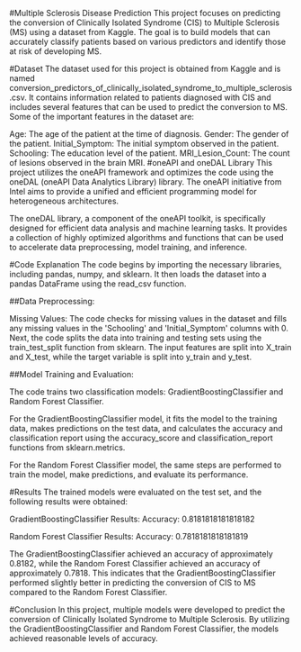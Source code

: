 #Multiple Sclerosis Disease Prediction
This project focuses on predicting the conversion of Clinically Isolated Syndrome (CIS) to Multiple Sclerosis (MS) using a dataset from Kaggle. The goal is to build models that can accurately classify patients based on various predictors and identify those at risk of developing MS.

#Dataset
The dataset used for this project is obtained from Kaggle and is named conversion_predictors_of_clinically_isolated_syndrome_to_multiple_sclerosis.csv. It contains information related to patients diagnosed with CIS and includes several features that can be used to predict the conversion to MS. Some of the important features in the dataset are:

Age: The age of the patient at the time of diagnosis.
Gender: The gender of the patient.
Initial_Symptom: The initial symptom observed in the patient.
Schooling: The education level of the patient.
MRI_Lesion_Count: The count of lesions observed in the brain MRI.
#oneAPI and oneDAL Library
This project utilizes the oneAPI framework and optimizes the code using the oneDAL (oneAPI Data Analytics Library) library. The oneAPI initiative from Intel aims to provide a unified and efficient programming model for heterogeneous architectures.

The oneDAL library, a component of the oneAPI toolkit, is specifically designed for efficient data analysis and machine learning tasks. It provides a collection of highly optimized algorithms and functions that can be used to accelerate data preprocessing, model training, and inference.

#Code Explanation
The code begins by importing the necessary libraries, including pandas, numpy, and sklearn. It then loads the dataset into a pandas DataFrame using the read_csv function.

##Data Preprocessing:

Missing Values: The code checks for missing values in the dataset and fills any missing values in the 'Schooling' and 'Initial_Symptom' columns with 0.
Next, the code splits the data into training and testing sets using the train_test_split function from sklearn. The input features are split into X_train and X_test, while the target variable is split into y_train and y_test.

##Model Training and Evaluation:

The code trains two classification models: GradientBoostingClassifier and Random Forest Classifier.

For the GradientBoostingClassifier model, it fits the model to the training data, makes predictions on the test data, and calculates the accuracy and classification report using the accuracy_score and classification_report functions from sklearn.metrics.

For the Random Forest Classifier model, the same steps are performed to train the model, make predictions, and evaluate its performance.

#Results
The trained models were evaluated on the test set, and the following results were obtained:

GradientBoostingClassifier Results:
Accuracy: 0.8181818181818182

Random Forest Classifier Results:
Accuracy: 0.7818181818181819

The GradientBoostingClassifier achieved an accuracy of approximately 0.8182, while the Random Forest Classifier achieved an accuracy of approximately 0.7818. This indicates that the GradientBoostingClassifier performed slightly better in predicting the conversion of CIS to MS compared to the Random Forest Classifier.



#Conclusion
In this project, multiple models were developed to predict the conversion of Clinically Isolated Syndrome to Multiple Sclerosis. By utilizing the GradientBoostingClassifier and Random Forest Classifier, the models achieved reasonable levels of accuracy.


